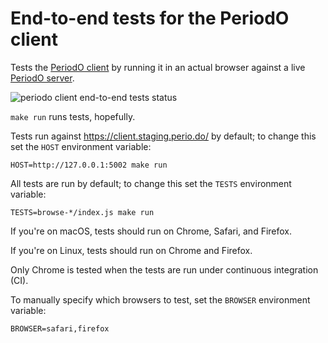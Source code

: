# End-to-end tests for the PeriodO client

Tests the [PeriodO client](https://github.com/periodo/periodo-client) by running it in an actual browser against a live [PeriodO server](https://github.com/periodo/periodo-server).

![periodo client end-to-end tests status](https://github.com/periodo/periodo-tests/actions/workflows/run-tests.yml/badge.svg)

`make run` runs tests, hopefully.

Tests run against https://client.staging.perio.do/ by default; to change this set the `HOST` environment variable:
```
HOST=http://127.0.0.1:5002 make run
```

All tests are run by default; to change this set the `TESTS` environment variable:
```
TESTS=browse-*/index.js make run
```

If you're on macOS, tests should run on Chrome, Safari, and Firefox.

If you're on Linux, tests should run on Chrome and Firefox.

Only Chrome is tested when the tests are run under continuous integration (CI).

To manually specify which browsers to test, set the `BROWSER` environment variable:
```
BROWSER=safari,firefox
```

